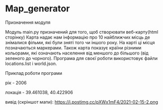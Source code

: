 # Map_generator


Призначення модуля

Модуль main.py призначений для того, щоб створювати веб-карту(html сторінку)
Карта надає нам інформацію про 10 найближчих місць де знімалися фільми, які були зняті того чи іншого року.
На карті ці місця позначаються маркерами. Також карта показує країни різними кольорами, які означають
населення від меншого до більшого (від зеленого до чорного). 
Програма для своєї роботи використовує файли locations.list і world.json.

Приклад роботи програми

рік - 2006

локація - 39.461038, 40.422906

вивід (скріншот мапи):
https://i.postimg.cc/pXWx1mF4/2021-02-15-2.png

